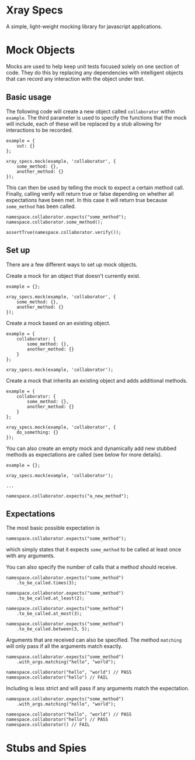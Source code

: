 
# Xray Specs

A simple, light-weight mocking library for javascript applications.

# Mock Objects

Mocks are used to help keep unit tests focused solely on one section of code. They do this by replacing any dependencies with intelligent objects that can record any interaction with the object under test.

## Basic usage

The following code will create a new object called `collaborator` within `example`. The third parameter is used to specify the functions that the mock will include, each of these will be replaced by a stub allowing for interactions to be recorded.

	example = {
		sut: {}
	};

	xray_specs.mock(example, 'collaborator', {
		some_method: {},
		another_method: {}
	});
	
This can then be used by telling the mock to expect a certain method call. Finally, calling verify will return true or false depending on whether all expectations have been met. In this case it will return true because `some_method` has been called.

	namespace.collaborator.expects("some_method");
	namespace.collaborator.some_method();
	
	assertTrue(namespace.collaborator.verify());
	
## Set up

There are a few different ways to set up mock objects.

Create a mock for an object that doesn't currently exist.

	example = {};

	xray_specs.mock(example, 'collaborator', {
		some_method: {},
		another_method: {}
	});
	
Create a mock based on an existing object.

	example = {
		collaborator: {
			some_method: {},
			another_method: {}
		}
	};

	xray_specs.mock(example, 'collaborator');
	
Create a mock that inherits an existing object and adds additional methods.

	example = {
		collaborator: {
			some_method: {},
			another_method: {}
		}
	};

	xray_specs.mock(example, 'collaborator', {
		do_something: {}
	});

You can also create an empty mock and dynamically add new stubbed methods as expectations are called (see below for more details).

	example = {};

	xray_specs.mock(example, 'collaborator');
	
	...
	
	namespace.collaborator.expects("a_new_method");
	
## Expectations

The most basic possible expectation is

	namespace.collaborator.expects("some_method");
	
which simply states that it expects `some_method` to be called at least once with any arguments.

You can also specify the number of calls that a method should receive.

	namespace.collaborator.expects("some_method")
		.to_be_called.times(3);
		
	namespace.collaborator.expects("some_method")
		.to_be_called.at_least(2);
		
	namespace.collaborator.expects("some_method")
		.to_be_called.at_most(3);
		
	namespace.collaborator.expects("some_method")
		.to_be_called.between(3, 5);
		
Arguments that are received can also be specified. The method `matching` will only pass if all the arguments match exactly.

	namespace.collaborator.expects("some_method")
		.with_args.matching("hello", "world");
		
	namespace.collaborator("hello", "world") // PASS
	namespace.collaborator("hello") // FAIL
		
Including is less strict and will pass if any arguments match the expectation.

	namespace.collaborator.expects("some_method")
		.with_args.matching("hello", "world");
		
	namespace.collaborator("hello", "world") // PASS
	namespace.collaborator("hello") // PASS
	namespace.collaborator() // FAIL
	
# Stubs and Spies



	